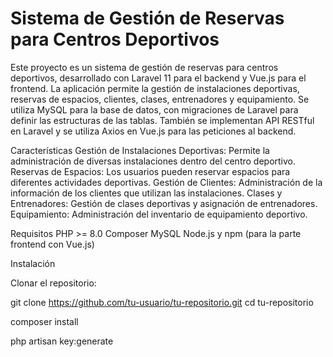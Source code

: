 <h1>Sistema de Gestión de Reservas para Centros Deportivos</h1>

Este proyecto es un sistema de gestión de reservas para centros deportivos, desarrollado con Laravel 11 para el backend y Vue.js para el frontend. La aplicación permite la gestión de instalaciones deportivas, reservas de espacios, clientes, clases, entrenadores y equipamiento. Se utiliza MySQL para la base de datos, con migraciones de Laravel para definir las estructuras de las tablas. También se implementan API RESTful en Laravel y se utiliza Axios en Vue.js para las peticiones al backend.

Características
Gestión de Instalaciones Deportivas: Permite la administración de diversas instalaciones dentro del centro deportivo.
Reservas de Espacios: Los usuarios pueden reservar espacios para diferentes actividades deportivas.
Gestión de Clientes: Administración de la información de los clientes que utilizan las instalaciones.
Clases y Entrenadores: Gestión de clases deportivas y asignación de entrenadores.
Equipamiento: Administración del inventario de equipamiento deportivo.

Requisitos
PHP >= 8.0
Composer
MySQL
Node.js y npm (para la parte frontend con Vue.js)

Instalación

Clonar el repositorio:

git clone https://github.com/tu-usuario/tu-repositorio.git
cd tu-repositorio

composer install

php artisan key:generate
